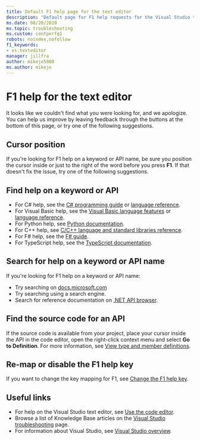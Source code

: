 ```yaml
---
title: Default F1 help page for the text editor
description: "Default page for F1 help requests for the Visual Studio text editor"
ms.date: 08/20/2020
ms.topic: troubleshooting
ms.custom: contperfq1
robots: noindex,nofollow
f1_keywords:
- vs.texteditor
manager: jillfra
author: mikejo5000
ms.author: mikejo
---
```

# F1 help for the text editor

It looks like we couldn't find what you were looking for, and we apologize. You can help us improve by leaving feedback through the buttons at the bottom of this page, or try one of the following suggestions.

## Cursor position

If you're looking for F1 help on a keyword or API name, be sure you position the cursor inside or just to the right of the word before you press **F1**. If that doesn't fix the issue, try one of the following suggestions.

## Find help on a keyword or API

- For C# help, see the [C# programming guide](/dotnet/csharp/programming-guide/) or [language reference](/dotnet/csharp/language-reference/).
- For Visual Basic help, see the [Visual Basic language features](/dotnet/visual-basic/programming-guide/language-features/) or [language reference](/dotnet/visual-basic/language-reference/).
- For Python help, see [Python documentation](https://docs.python.org/).
- For C++ help, see [C/C++ language and standard libraries reference](/cpp/cpp/c-cpp-language-and-standard-libraries).
- For F# help, see the [F# guide](/dotnet/fsharp/).
- For TypeScript help, see the [TypeScript documentation](https://www.typescriptlang.org/docs).

## Search for help on a keyword or API name

If you're looking for F1 help on a keyword or API name:
- Try searching on [docs.microsoft.com](https://docs.microsoft.com)
- Try searching using a search engine.
- Search for reference documentation on [.NET API browser](/dotnet/api/).

## Find the source code for an API

If the source code is available from your project, place your cursor inside the API in the code editor, open the right-click context menu and select **Go to Definition**. For more information, see [View type and member definitions](../../ide/go-to-and-peek-definition.md).

## Re-map or disable the F1 help key

If you want to change the key mapping for F1, see [Change the F1 help key](../not-in-toc/change-f1-help-key.md).

## Useful links

- For help on the Visual Studio text editor, see [Use the code editor](../../ide/writing-code-in-the-code-and-text-editor.md).
- Browse a list of Knowledge Base articles on the [Visual Studio troubleshooting](/troubleshoot/visualstudio/welcome-visual-studio/) page.
- For information about Visual Studio, see [Visual Studio overview](../../get-started/visual-studio-ide.md).
